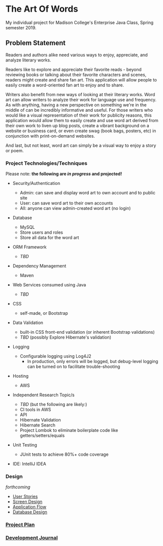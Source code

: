 # The Art Of Words

My individual project for Madison College's Enterprise Java Class,
Spring semester 2019.

## Problem Statement

Readers and authors alike need various ways to enjoy, appreciate, and
analyze literary works.

Readers like to explore and appreciate their favorite reads - beyond
reviewing books or talking about their favorite characters and scenes,
readers might create and share fan art. This application will allow
people to easily create a word-oriented fan art to enjoy and to share.

Writers also benefit from new ways of looking at their literary works.
Word art can allow writers to analyze their work for language use and
frequency. As with anything, having a new perspective on something
we're in the middle of can be incredibly informative and useful.
For those writers who would like a visual representation of their
work for publicity reasons, this application
would allow them to easily create and use word art derived from
their own work to liven up blog posts, create a vibrant background
on a website or business card, or even create swag (book bags, posters, etc)
in conjunction with print-on-demand websites.

And last, but not least, word art can simply be a visual way to enjoy a
story or poem.

### Project Technologies/Techniques

Please note: __the following are *in progress* and projected!__

* Security/Authentication
  * Admin: can save and display word art to own account and to public site
  * User: can save word art to their own accounts
  * All: anyone can view admin-created word art (no login)
* Database
  * MySQL
  * Store users and roles
  * Store all data for the word art
* ORM Framework
  * *TBD*
* Dependency Management
  * Maven
* Web Services consumed using Java
  * *TBD*
* CSS
  * self-made, or Bootstrap
* Data Validation
  * built-in CSS front-end validation (or inherent Bootstrap validations)
  * *TBD* (possibly Explore Hibernate's validation)
* Logging
  * Configurable logging using Log4J2
    * In production, only errors will be logged, but debug-level logging can be turned on to facilitate trouble-shooting
* Hosting
  * AWS
* Independent Research Topic/s

  * *TBD* (but the following are likely:)
  * CI tools in AWS
  * API
  * Hibernate Validation
  * Hibernate Search
  * Project Lombok to eliminate boilerplate code like getters/setters/equals
* Unit Testing
  * JUnit tests to achieve 80%+ code coverage
* IDE: IntelliJ IDEA

### Design

*forthcoming*

* [User Stories](#.md)
* [Screen Design](#.md)
* [Application Flow](#.md)
* [Database Design](#.png)

### [Project Plan](#.md)

### [Development Journal](#.md)
